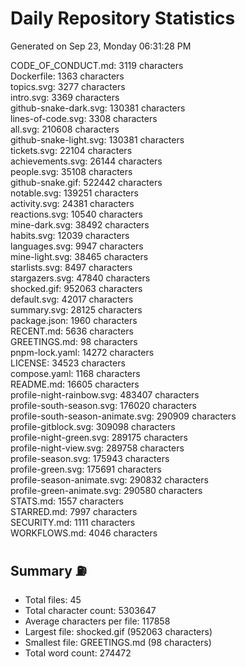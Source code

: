 # Daily Repository Statistics
Generated on Sep 23, Monday 06:31:28 PM  

CODE_OF_CONDUCT.md: 3119 characters  
Dockerfile: 1363 characters  
topics.svg: 3277 characters  
intro.svg: 3369 characters  
github-snake-dark.svg: 130381 characters  
lines-of-code.svg: 3308 characters  
all.svg: 210608 characters  
github-snake-light.svg: 130381 characters  
tickets.svg: 22104 characters  
achievements.svg: 26144 characters  
people.svg: 35108 characters  
github-snake.gif: 522442 characters  
notable.svg: 139251 characters  
activity.svg: 24381 characters  
reactions.svg: 10540 characters  
mine-dark.svg: 38492 characters  
habits.svg: 12039 characters  
languages.svg: 9947 characters  
mine-light.svg: 38465 characters  
starlists.svg: 8497 characters  
stargazers.svg: 47840 characters  
shocked.gif: 952063 characters  
default.svg: 42017 characters  
summary.svg: 28125 characters  
package.json: 1960 characters  
RECENT.md: 5636 characters  
GREETINGS.md: 98 characters  
pnpm-lock.yaml: 14272 characters  
LICENSE: 34523 characters  
compose.yaml: 1168 characters  
README.md: 16605 characters  
profile-night-rainbow.svg: 483407 characters  
profile-south-season.svg: 176020 characters  
profile-south-season-animate.svg: 290909 characters  
profile-gitblock.svg: 309098 characters  
profile-night-green.svg: 289175 characters  
profile-night-view.svg: 289758 characters  
profile-season.svg: 175943 characters  
profile-green.svg: 175691 characters  
profile-season-animate.svg: 290832 characters  
profile-green-animate.svg: 290580 characters  
STATS.md: 1557 characters  
STARRED.md: 7997 characters  
SECURITY.md: 1111 characters  
WORKFLOWS.md: 4046 characters  

## Summary ⛽  
- Total files: 45  
- Total character count: 5303647  
- Average characters per file: 117858  
- Largest file: shocked.gif (952063 characters)  
- Smallest file: GREETINGS.md (98 characters)  
- Total word count: 274472  
